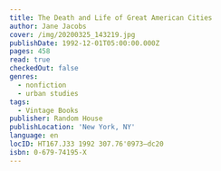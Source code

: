 ```yaml
---
title: The Death and Life of Great American Cities
author: Jane Jacobs
cover: /img/20200325_143219.jpg
publishDate: 1992-12-01T05:00:00.000Z
pages: 458
read: true
checkedOut: false
genres:
  - nonfiction
  - urban studies
tags:
  - Vintage Books
publisher: Random House
publishLocation: 'New York, NY'
language: en
locID: HT167.J33 1992 307.76'0973—dc20
isbn: 0-679-74195-X
---
```

